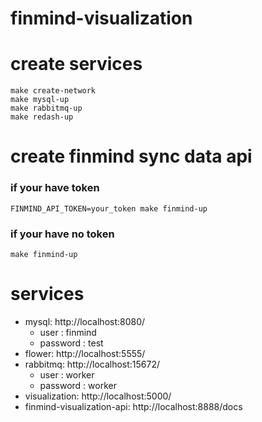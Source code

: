 # finmind-visualization

# create services
    make create-network
    make mysql-up
    make rabbitmq-up
    make redash-up

# create finmind sync data api
### if your have token
    FINMIND_API_TOKEN=your_token make finmind-up

### if your have no token
    make finmind-up

# services

* mysql: http://localhost:8080/
    * user : finmind
    * password : test
* flower: http://localhost:5555/
* rabbitmq: http://localhost:15672/
    * user : worker
    * password : worker
* visualization: http://localhost:5000/
* finmind-visualization-api: http://localhost:8888/docs

